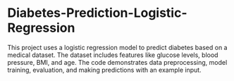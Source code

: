 # Diabetes-Prediction-Logistic-Regression
This project uses a logistic regression model to predict diabetes based on a medical dataset. The dataset includes features like glucose levels, blood pressure, BMI, and age. The code demonstrates data preprocessing, model training, evaluation, and making predictions with an example input.
